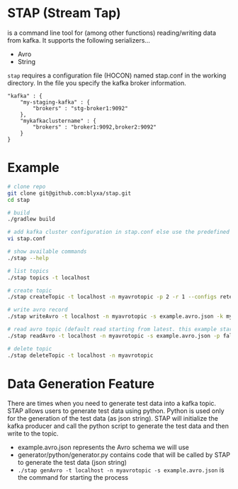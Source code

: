 # STAP (Stream Tap)

is a command line tool for (among other functions) reading/writing data from kafka. It supports the following serializers...
* Avro
* String

`stap` requires a configuration file (HOCON) named stap.conf in the working directory. In the file you specify the kafka broker information.

```
"kafka" : {
    "my-staging-kafka" : {
        "brokers" : "stg-broker1:9092"
    },
    "mykafkaclustername" : {
        "brokers" : "broker1:9092,broker2:9092"
    }
}
```

# Example
```bash
# clone repo
git clone git@github.com:blyxa/stap.git
cd stap

# build
./gradlew build

# add kafka cluster configuration in stap.conf else use the predefined localhost.
vi stap.conf

# show available commands
./stap --help

# list topics
./stap topics -t localhost

# create topic
./stap createTopic -t localhost -n myavrotopic -p 2 -r 1 --configs retention.ms=40000,retention.bytes=30000

# write avro record
./stap writeAvro -t localhost -n myavrotopic -s example.avro.json -k mykey -v '{ "name" : "myname", "year":{"int": 1991}, "color":null }'

# read avro topic (default read starting from latest. this example start from oldest)
./stap readAvro -t localhost -n myavrotopic -s example.avro.json -p false

# delete topic
./stap deleteTopic -t localhost -n myavrotopic
```

# Data Generation Feature
There are times when you need to generate test data into a kafka topic. STAP allows users to generate test data using python. Python is used only for the generation of the test data (as json string). STAP will initialize the kafka producer and call the python script to generate the test data and then write to the topic.
* example.avro.json represents the Avro schema we will use
* generator/python/generator.py contains code that will be called by STAP to generate the test data (json string)
* `./stap genAvro -t localhost -n myavrotopic -s example.avro.json` is the command for starting the process



